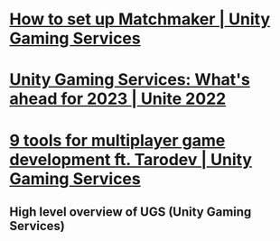 # [How to set up Matchmaker | Unity Gaming Services](https://www.youtube.com/watch?v=flv61p_HYG8&list=LL6MKUgGZ9Q8c2Ff7GnoRoqA)

# [Unity Gaming Services: What's ahead for 2023 | Unite 2022](https://www.youtube.com/watch?v=W9yrqWrgzoI&list=LL6MKUgGZ9Q8c2Ff7GnoRoqA)

# [9 tools for multiplayer game development ft. Tarodev | Unity Gaming Services](https://www.youtube.com/watch?v=_LJKIwmOyJA&list=LL6MKUgGZ9Q8c2Ff7GnoRoqA)
## High level overview of UGS (Unity Gaming Services)

